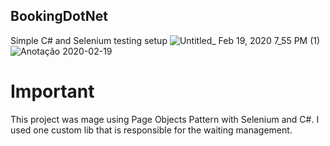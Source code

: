 ## BookingDotNet
Simple C# and Selenium testing setup
![Untitled_ Feb 19, 2020 7_55 PM (1)](https://user-images.githubusercontent.com/35460886/74886491-1783df80-5357-11ea-8f9c-b320fe1a4c7c.gif)
![Anotação 2020-02-19](https://user-images.githubusercontent.com/35460886/74886270-6aa96280-5356-11ea-9359-a14ab8d1460a.png)

# Important
This project was mage using Page Objects Pattern with Selenium and C#.
I used one custom lib that is responsible for the waiting management.
